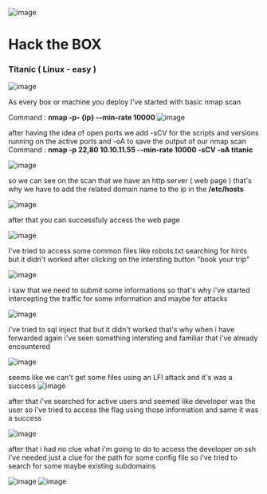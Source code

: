 ![image](https://github.com/user-attachments/assets/06085f42-698e-4023-acb8-e31464089513)<h1>Hack the BOX </h1>
<h3>Titanic ( Linux - easy ) </h3>

![image](https://github.com/user-attachments/assets/a3d9d207-6602-459a-bed8-590c80a3005f)

 As every box or machine you deploy I've started with basic nmap scan 

 Command : <b> nmap -p- {ip} --min-rate 10000 </b> 
![image](https://github.com/user-attachments/assets/372b5deb-7b52-4a25-943e-f49ba821489d)

 after having the idea of open ports we add -sCV for the scripts and versions running on the active ports and -oA to save the output of our nmap scan 
Command  : <b> nmap -p 22,80  10.10.11.55  --min-rate 10000 -sCV -oA titanic </b>

![image](https://github.com/user-attachments/assets/6086ab21-92b2-4ae0-ac30-4645f47cd77b)

so we can see on the scan that we have an http server ( web page ) that's why we have to add the related domain name to the ip in the <b> /etc/hosts </b>

![image](https://github.com/user-attachments/assets/b126f239-202d-4d74-bbf6-0573d239c25e)

after that you can successfuly access the web page 

![image](https://github.com/user-attachments/assets/79a5f422-4401-4b20-b201-e804e3e1d9af)

I've tried to access some common files like robots.txt searching for hints but it didn't worked 
after clicking on the intersting button "book your trip" 

![image](https://github.com/user-attachments/assets/0449b478-5465-429b-ab36-805f3e869211)

i saw that we need to submit some informations 
so that's why i've started intercepting the traffic for some information and maybe for attacks 

![image](https://github.com/user-attachments/assets/4a9af474-2298-4a32-936d-15637767a761)

i've tried to sql inject that but it didn't worked that's why when i have forwarded again i've seen something intersting and familiar that i've already encountered

![image](https://github.com/user-attachments/assets/7ee62446-a043-46a3-b228-585b4560fe30)

seems like we can't get some files using an LFI attack  and it's was a success 
![image](https://github.com/user-attachments/assets/b8c45ff0-3aba-4c68-ad72-17dd4cbedac2)

after that i've searched for active users and seemed like developer was the user so i've tried to access the flag using those information and same it was a success 

![image](https://github.com/user-attachments/assets/d918ab2c-924c-449f-87f1-24bebb519817)

after that i had no clue what i'm going to do to access the developer on ssh i've needed just a clue for the path for some config file so i've tried to search for some maybe existing subdomains 

![image](https://github.com/user-attachments/assets/928445bc-b7f0-4bc5-8625-60c8cfbd27e9)
![image](https://github.com/user-attachments/assets/ad7a351c-58cb-4b3a-af24-17836abd434f)
